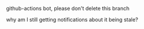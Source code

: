 github-actions bot, please don't delete this branch

why am I still getting notifications about it being stale?
